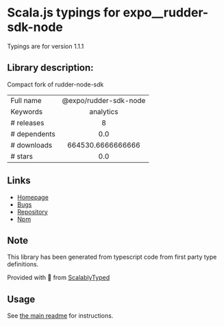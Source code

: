 
# Scala.js typings for expo__rudder-sdk-node

Typings are for version 1.1.1

## Library description:
Compact fork of rudder-node-sdk

|                    |                 |
| ------------------ | :-------------: |
| Full name          | @expo/rudder-sdk-node |
| Keywords           | analytics |
| # releases         | 8 |
| # dependents       | 0.0 |
| # downloads        | 664530.6666666666 |
| # stars            | 0.0 |

## Links
- [Homepage](https://github.com/expo/rudder-sdk-node#readme)
- [Bugs](https://github.com/expo/rudder-sdk-node/issues)
- [Repository](https://github.com/expo/rudder-sdk-node)
- [Npm](https://www.npmjs.com/package/%40expo%2Frudder-sdk-node)
    


## Note
This library has been generated from typescript code from first party type definitions.

Provided with :purple_heart: from [ScalablyTyped](https://github.com/oyvindberg/ScalablyTyped)

## Usage
See [the main readme](../../readme.md) for instructions.


